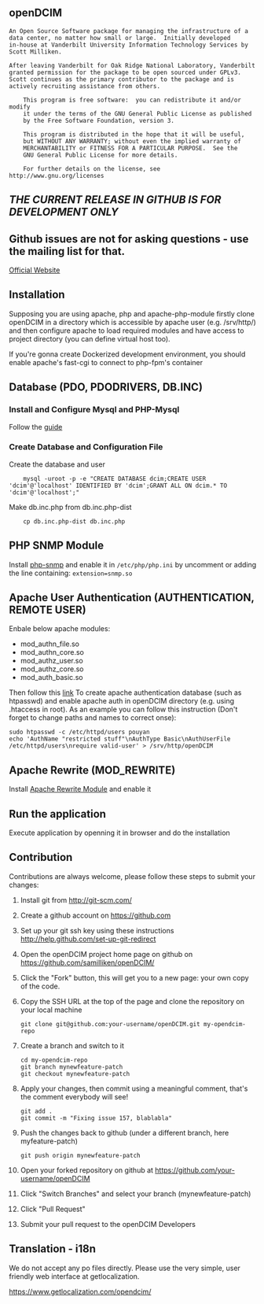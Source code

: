 openDCIM
-----------


	An Open Source Software package for managing the infrastructure of a 
	data center, no matter how small or large.  Initially developed 
	in-house at Vanderbilt University Information Technology Services by 
	Scott Milliken.  

	After leaving Vanderbilt for Oak Ridge National Laboratory, Vanderbilt 
	granted permission for the package to be open sourced under GPLv3.  
	Scott continues as the primary contributor to the package and is 
	actively recruiting assistance from others.

        This program is free software:  you can redistribute it and/or modify
        it under the terms of the GNU General Public License as published
        by the Free Software Foundation, version 3.

        This program is distributed in the hope that it will be useful,
        but WITHOUT ANY WARRANTY; without even the implied warranty of
        MERCHANTABILITY or FITNESS FOR A PARTICULAR PURPOSE.  See the
        GNU General Public License for more details.

        For further details on the license, see http://www.gnu.org/licenses


*THE CURRENT RELEASE IN GITHUB IS FOR DEVELOPMENT ONLY*
-------------------------------------------------------

## Github issues are not for asking questions - use the mailing list for that.
[Official Website](http://www.opendcim.org/participation.html)

Installation
------------
Supposing you are using apache, php and apache-php-module firstly clone openDCIM in a directory which is accessible by apache user (e.g. /srv/http/) and then configure apache to load required modules and have access to project directory (you can define virtual host too).

If you're gonna create Dockerized development environment, you should enable apache's fast-cgi to connect to php-fpm's container

## Database (PDO, PDODRIVERS, DB.INC)

### Install and Configure Mysql and PHP-Mysql
Follow the [guide](http://php.net/manual/en/book.mysql.php)

### Create Database and Configuration File
Create the database and user
```shell
	mysql -uroot -p -e "CREATE DATABASE dcim;CREATE USER 'dcim'@'localhost' IDENTIFIED BY 'dcim';GRANT ALL ON dcim.* TO 'dcim'@'localhost';"
```

Make db.inc.php from db.inc.php-dist
```shell
	cp db.inc.php-dist db.inc.php
```

## PHP SNMP Module
Install [php-snmp](http://php.net/manual/en/book.snmp.php) and enable it in `/etc/php/php.ini` by uncomment or adding the line containing: `extension=snmp.so`

## Apache User Authentication (AUTHENTICATION, REMOTE USER)
Enbale below apache modules:
* mod_authn_file.so
* mod_authn_core.so
* mod_authz_user.so
* mod_authz_core.so
* mod_auth_basic.so

Then follow this [link](http://www.apacheweek.com/features/userauth) To create apache authentication database (such as htpasswd) and enable apache auth in openDCIM directory (e.g. using .htaccess in root). As an example you can follow this instruction (Don't forget to change paths and names to correct onse):
```shell
sudo htpasswd -c /etc/httpd/users pouyan
echo 'AuthName "restricted stuff"\nAuthType Basic\nAuthUserFile /etc/httpd/users\nrequire valid-user' > /srv/http/openDCIM
```

## Apache Rewrite (MOD_REWRITE)
Install [Apache Rewrite Module](http://httpd.apache.org/docs/current/mod/mod_rewrite.html) and enable it

## Run the application
Execute application by openning it in browser and do the installation

Contribution
---
Contributions are always welcome, please follow these steps to submit your changes:

1. Install git from http://git-scm.com/
2. Create a github account on https://github.com
3. Set up your git ssh key using these instructions http://help.github.com/set-up-git-redirect
4. Open the openDCIM project home page on github on https://github.com/samilliken/openDCIM/
5. Click the "Fork" button, this will get you to a new page: your own copy of the code.
6. Copy the SSH URL at the top of the page and clone the repository on your local machine

    ```shell
    git clone git@github.com:your-username/openDCIM.git my-opendcim-repo
    ```

7. Create a branch and switch to it

    ```shell
    cd my-opendcim-repo
    git branch mynewfeature-patch
    git checkout mynewfeature-patch
    ```

8. Apply your changes, then commit using a meaningful comment, that's the comment everybody will see!

    ```shell
    git add .
    git commit -m "Fixing issue 157, blablabla"
    ```

9. Push the changes back to github (under a different branch, here myfeature-patch)

    ```shell
    git push origin mynewfeature-patch
    ```

10. Open your forked repository on github at https://github.com/your-username/openDCIM
11. Click "Switch Branches" and select your branch (mynewfeature-patch)
12. Click "Pull Request"
13. Submit your pull request to the openDCIM Developers

Translation - i18n
---
We do not accept any po files directly.  Please use the very simple, user friendly web interface at getlocalization.

https://www.getlocalization.com/opendcim/
